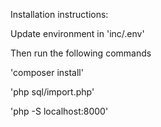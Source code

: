Installation instructions:

Update environment in 'inc/.env'

Then run the following commands

'composer install'

'php sql/import.php'

'php -S localhost:8000'
